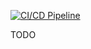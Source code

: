 [![CI/CD Pipeline](https://github.com/Sheihesinusslon/toy_blockchain/actions/workflows/blockchain-ci.yml/badge.svg?branch=main)](https://github.com/Sheihesinusslon/toy_blockchain/actions/workflows/blockchain-ci.yml)

TODO